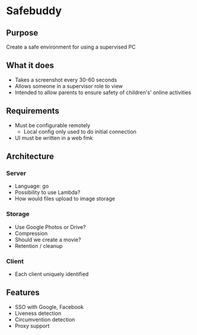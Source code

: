 # Safebuddy

## Purpose
Create a safe environment for using a supervised PC

## What it does
- Takes a screenshot every 30-60 seconds
- Allows someone in a supervisor role to view
- Intended to allow parents to ensure safety of children's' online activities

## Requirements

 - Must be configurable remotely
	 - Local config only used to do initial connection
 - UI must be written in a web fmk

## Architecture
### Server
- Language: go
- Possibility to use Lambda?
- How would files upload to image storage
### Storage
 - Use Google Photos or Drive?
 - Compression
 - Should we create a movie?
 - Retention / cleanup
 ### Client
 - Each client uniquely identified

## Features
- SSO with Google, Facebook
- Liveness detection
- Circumvention detection
- Proxy support
<!--stackedit_data:
eyJoaXN0b3J5IjpbLTE3NzIwNDg1NjUsMTkwNzE0MDM2NywtMT
YwODk3MjMzLC0xMjg2ODI0OTAzXX0=
-->